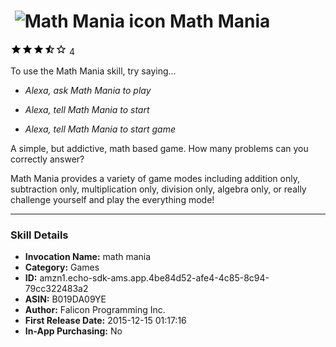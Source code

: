# &nbsp;<img src="https://github.com/dale3h/alexa-skills-list/raw/master/skills/math-mania/B019DA09YE/app_icon" alt="Math Mania icon" width="36"> Math Mania
![3.5 stars](../../../images/ic_star_black_18dp_1x.png)![3.5 stars](../../../images/ic_star_black_18dp_1x.png)![3.5 stars](../../../images/ic_star_black_18dp_1x.png)![3.5 stars](../../../images/ic_star_half_black_18dp_1x.png)![3.5 stars](../../../images/ic_star_border_black_18dp_1x.png) 4

To use the Math Mania skill, try saying...

* *Alexa, ask Math Mania to play*

* *Alexa, tell Math Mania to start*

* *Alexa, tell Math Mania to start game*

A simple, but addictive, math based game.  How many problems can you correctly answer? 

Math Mania provides a variety of game modes including addition only, subtraction only, multiplication only, division only, algebra only, or really challenge yourself and play the everything mode!

***

### Skill Details

* **Invocation Name:** math mania
* **Category:** Games
* **ID:** amzn1.echo-sdk-ams.app.4be84d52-afe4-4c85-8c94-79cc322483a2
* **ASIN:** B019DA09YE
* **Author:** Falicon Programming Inc.
* **First Release Date:** 2015-12-15 01:17:16
* **In-App Purchasing:** No
